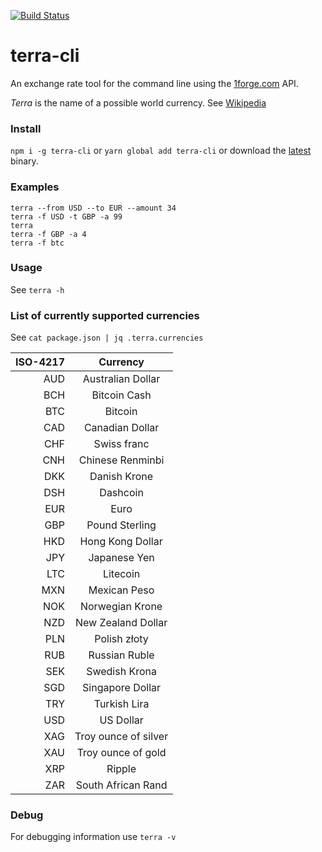 [![Build Status](https://travis-ci.org/0xflotus/terra-cli.svg?branch=master)](https://travis-ci.org/0xflotus/terra-cli)

# terra-cli

An exchange rate tool for the command line using the [1forge.com][1] API.

_Terra_ is the name of a possible world currency. See [Wikipedia][2]

### Install

`npm i -g terra-cli` or `yarn global add terra-cli` or download the [latest][3] binary.

### Examples

`terra --from USD --to EUR --amount 34`  
`terra -f USD -t GBP -a 99`  
`terra`  
`terra -f GBP -a 4`  
`terra -f btc`

### Usage

See `terra -h`

### List of currently supported currencies

See `cat package.json | jq .terra.currencies`

| ISO-4217 |       Currency       |
| -------: | :------------------: |
|      AUD |  Australian Dollar   |
|      BCH |     Bitcoin Cash     |
|      BTC |       Bitcoin        |
|      CAD |   Canadian Dollar    |
|      CHF |     Swiss franc      |
|      CNH |   Chinese Renminbi   |
|      DKK |     Danish Krone     |
|      DSH |       Dashcoin       |
|      EUR |         Euro         |
|      GBP |    Pound Sterling    |
|      HKD |   Hong Kong Dollar   |
|      JPY |     Japanese Yen     |
|      LTC |       Litecoin       |
|      MXN |     Mexican Peso     |
|      NOK |   Norwegian Krone    |
|      NZD |  New Zealand Dollar  |
|      PLN |     Polish złoty     |
|      RUB |    Russian Ruble     |
|      SEK |    Swedish Krona     |
|      SGD |   Singapore Dollar   |
|      TRY |     Turkish Lira     |
|      USD |      US Dollar       |
|      XAG | Troy ounce of silver |
|      XAU |  Troy ounce of gold  |
|      XRP |        Ripple        |
|      ZAR |  South African Rand  |

### Debug

For debugging information use `terra -v`

[1]: https://1forge.com
[2]: <https://en.wikipedia.org/wiki/Terra_(currency)>
[3]: https://github.com/0xflotus/terra-cli/releases/latest